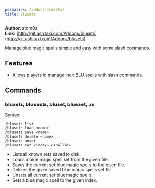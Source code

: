 ```yaml
---
permalink: /addons/blusets/
title: BluSets
---
```


**Author:** atom0s<br/>
**Link:** [http://git.ashitaxi.com/Addons/blusets](http://git.ashitaxi.com/Addons/blusets)

Manage blue magic spells simple and easy with some slash commands.

## Features

  * Allows players to manage their BLU spells with slash commands.

## Commands

### blusets, bluesets, bluset, blueset, bs
Syntax:
```
/blusets list
/blusets load <name>
/blusets save <name>
/blusets delete <name>
/blusets unset
/blusets set <index> <spellid>
```
  * Lists all known sets saved to disk.
  * Loads a blue magic spell set from the given file.
  * Saves the current set blue magic spells to the given file.
  * Deletes the given saved blue magic spells set file.
  * Unsets all current set blue magic spells.
  * Sets a blue magic spell to the given index.
